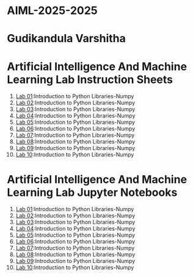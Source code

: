 # AIML-2025-2025
# Gudikandula Varshitha
# Artificial Intelligence And Machine Learning Lab Instruction Sheets
1. [Lab 01](https://github.com/Varshitha0702/AIML-2025/blob/main/AIML_A1.pdf):Introduction to Python Libraries-Numpy
2. [Lab 02](https://github.com/Varshitha0702/AIML-2025/blob/main/AIML_A2.pdf):Introduction to Python Libraries-Numpy
3. [Lab 03](https://github.com/Varshitha0702/AIML-2025/blob/main/AIML_A3.pdf):Introduction to Python Libraries-Numpy
4. [Lab 04]():Introduction to Python Libraries-Numpy
5. [Lab 05]():Introduction to Python Libraries-Numpy
6. [Lab 06]():Introduction to Python Libraries-Numpy
7. [Lab 07]():Introduction to Python Libraries-Numpy
8. [Lab 08]():Introduction to Python Libraries-Numpy
9. [Lab 09]():Introduction to Python Libraries-Numpy
10. [Lab 10]():Introduction to Python Libraries-Numpy
# Artificial Intelligence And Machine Learning Lab Jupyter Notebooks
1. [Lab 01]():Introduction to Python Libraries-Numpy
2. [Lab 02]():Introduction to Python Libraries-Numpy
3. [Lab 03]():Introduction to Python Libraries-Numpy
4. [Lab 04]():Introduction to Python Libraries-Numpy
5. [Lab 05]():Introduction to Python Libraries-Numpy
6. [Lab 06]():Introduction to Python Libraries-Numpy
7. [Lab 07]():Introduction to Python Libraries-Numpy
8. [Lab 08]():Introduction to Python Libraries-Numpy
9. [Lab 09]():Introduction to Python Libraries-Numpy
10. [Lab 10]():Introduction to Python Libraries-Numpy

